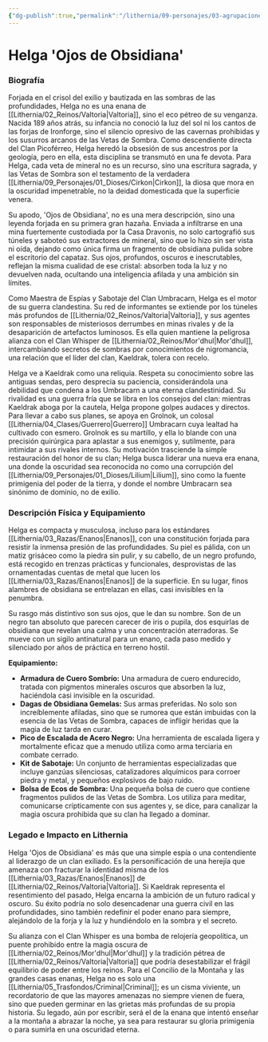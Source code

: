 ```yaml
---
{"dg-publish":true,"permalink":"/lithernia/09-personajes/03-agrupaciones/clan-umbracarn-los-cazadores-de-sombras/helga-ojos-de-obsidiana/","tags":["lithernia","personajes","Clan","Umbracarn","Valtoria","Enano","Espía"]}
---
```


# Helga 'Ojos de Obsidiana'

### Biografía

Forjada en el crisol del exilio y bautizada en las sombras de las profundidades, Helga no es una enana de [[Lithernia/02_Reinos/Valtoria\|Valtoria]], sino el eco pétreo de su venganza. Nacida 189 años atrás, su infancia no conoció la luz del sol ni los cantos de las forjas de Ironforge, sino el silencio opresivo de las cavernas prohibidas y los susurros arcanos de las Vetas de Sombra. Como descendiente directa del Clan Picoférreo, Helga heredó la obsesión de sus ancestros por la geología, pero en ella, esta disciplina se transmutó en una fe devota. Para Helga, cada veta de mineral no es un recurso, sino una escritura sagrada, y las Vetas de Sombra son el testamento de la verdadera [[Lithernia/09_Personajes/01_Dioses/Cirkon\|Cirkon]], la diosa que mora en la oscuridad impenetrable, no la deidad domesticada que la superficie venera.

Su apodo, 'Ojos de Obsidiana', no es una mera descripción, sino una leyenda forjada en su primera gran hazaña. Enviada a infiltrarse en una mina fuertemente custodiada por la Casa Dravonis, no solo cartografió sus túneles y saboteó sus extractores de mineral, sino que lo hizo sin ser vista ni oída, dejando como única firma un fragmento de obsidiana pulida sobre el escritorio del capataz. Sus ojos, profundos, oscuros e inescrutables, reflejan la misma cualidad de ese cristal: absorben toda la luz y no devuelven nada, ocultando una inteligencia afilada y una ambición sin límites.

Como Maestra de Espías y Sabotaje del Clan Umbracarn, Helga es el motor de su guerra clandestina. Su red de informantes se extiende por los túneles más profundos de [[Lithernia/02_Reinos/Valtoria\|Valtoria]], y sus agentes son responsables de misteriosos derrumbes en minas rivales y de la desaparición de artefactos luminosos. Es ella quien mantiene la peligrosa alianza con el Clan Whisper de [[Lithernia/02_Reinos/Mor'dhul\|Mor'dhul]], intercambiando secretos de sombras por conocimientos de nigromancia, una relación que el líder del clan, Kaeldrak, tolera con recelo.

Helga ve a Kaeldrak como una reliquia. Respeta su conocimiento sobre las antiguas sendas, pero desprecia su paciencia, considerándola una debilidad que condena a los Umbracarn a una eterna clandestinidad. Su rivalidad es una guerra fría que se libra en los consejos del clan: mientras Kaeldrak aboga por la cautela, Helga propone golpes audaces y directos. Para llevar a cabo sus planes, se apoya en Grolnok, un colosal [[Lithernia/04_Clases/Guerrero\|Guerrero]] Umbracarn cuya lealtad ha cultivado con esmero. Grolnok es su martillo, y ella lo blande con una precisión quirúrgica para aplastar a sus enemigos y, sutilmente, para intimidar a sus rivales internos. Su motivación trasciende la simple restauración del honor de su clan; Helga busca liderar una nueva era enana, una donde la oscuridad sea reconocida no como una corrupción del [[Lithernia/09_Personajes/01_Dioses/Lilium\|Lilium]], sino como la fuente primigenia del poder de la tierra, y donde el nombre Umbracarn sea sinónimo de dominio, no de exilio.

### Descripción Física y Equipamiento

Helga es compacta y musculosa, incluso para los estándares [[Lithernia/03_Razas/Enanos\|Enanos]], con una constitución forjada para resistir la inmensa presión de las profundidades. Su piel es pálida, con un matiz grisáceo como la piedra sin pulir, y su cabello, de un negro profundo, está recogido en trenzas prácticas y funcionales, desprovistas de las ornamentadas cuentas de metal que lucen los [[Lithernia/03_Razas/Enanos\|Enanos]] de la superficie. En su lugar, finos alambres de obsidiana se entrelazan en ellas, casi invisibles en la penumbra.

Su rasgo más distintivo son sus ojos, que le dan su nombre. Son de un negro tan absoluto que parecen carecer de iris o pupila, dos esquirlas de obsidiana que revelan una calma y una concentración aterradoras. Se mueve con un sigilo antinatural para un enano, cada paso medido y silenciado por años de práctica en terreno hostil.

**Equipamiento:**
*   **Armadura de Cuero Sombrío:** Una armadura de cuero endurecido, tratada con pigmentos minerales oscuros que absorben la luz, haciéndola casi invisible en la oscuridad.
*   **Dagas de Obsidiana Gemelas:** Sus armas preferidas. No solo son increíblemente afiladas, sino que se rumorea que están imbuidas con la esencia de las Vetas de Sombra, capaces de infligir heridas que la magia de luz tarda en curar.
*   **Pico de Escalada de Acero Negro:** Una herramienta de escalada ligera y mortalmente eficaz que a menudo utiliza como arma terciaria en combate cerrado.
*   **Kit de Sabotaje:** Un conjunto de herramientas especializadas que incluye ganzúas silenciosas, catalizadores alquímicos para corroer piedra y metal, y pequeños explosivos de bajo ruido.
*   **Bolsa de Ecos de Sombra:** Una pequeña bolsa de cuero que contiene fragmentos pulidos de las Vetas de Sombra. Los utiliza para meditar, comunicarse crípticamente con sus agentes y, se dice, para canalizar la magia oscura prohibida que su clan ha llegado a dominar.

### Legado e Impacto en Lithernia

Helga 'Ojos de Obsidiana' es más que una simple espía o una contendiente al liderazgo de un clan exiliado. Es la personificación de una herejía que amenaza con fracturar la identidad misma de los [[Lithernia/03_Razas/Enanos\|Enanos]] de [[Lithernia/02_Reinos/Valtoria\|Valtoria]]. Si Kaeldrak representa el resentimiento del pasado, Helga encarna la ambición de un futuro radical y oscuro. Su éxito podría no solo desencadenar una guerra civil en las profundidades, sino también redefinir el poder enano para siempre, alejándolo de la forja y la luz y hundiéndolo en la sombra y el secreto.

Su alianza con el Clan Whisper es una bomba de relojería geopolítica, un puente prohibido entre la magia oscura de [[Lithernia/02_Reinos/Mor'dhul\|Mor'dhul]] y la tradición pétrea de [[Lithernia/02_Reinos/Valtoria\|Valtoria]] que podría desestabilizar el frágil equilibrio de poder entre los reinos. Para el Concilio de la Montaña y las grandes casas enanas, Helga no es solo una [[Lithernia/05_Trasfondos/Criminal\|Criminal]]; es un cisma viviente, un recordatorio de que las mayores amenazas no siempre vienen de fuera, sino que pueden germinar en las grietas más profundas de su propia historia. Su legado, aún por escribir, será el de la enana que intentó enseñar a la montaña a abrazar la noche, ya sea para restaurar su gloria primigenia o para sumirla en una oscuridad eterna.
